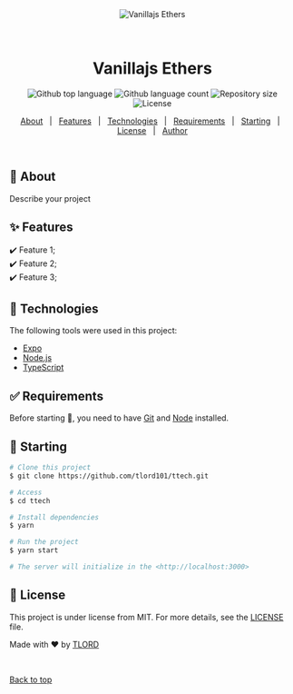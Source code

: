 <div align="center" id="top"> 
  <img src="./.github/app.gif" alt="Vanillajs Ethers" />

  &#xa0;

  <!-- <a href="https://vanillajsethers.netlify.app">Demo</a> -->
</div>

<h1 align="center">Vanillajs Ethers</h1>

<p align="center">
  <img alt="Github top language" src="https://img.shields.io/github/languages/top/tlord101/vanillajs-ethers?color=56BEB8">

  <img alt="Github language count" src="https://img.shields.io/github/languages/count/tlord101/vanillajs-ethers?color=56BEB8">

  <img alt="Repository size" src="https://img.shields.io/github/repo-size/tlord101/vanillajs-ethers?color=56BEB8">

  <img alt="License" src="https://img.shields.io/github/license/tlord101/vanillajs-ethers?color=56BEB8">

  <!-- <img alt="Github issues" src="https://img.shields.io/github/issues/tlord101/vanillajs-ethers?color=56BEB8" /> -->

  <!-- <img alt="Github forks" src="https://img.shields.io/github/forks/tlord101/vanillajs-ethers?color=56BEB8" /> -->

  <!-- <img alt="Github stars" src="https://img.shields.io/github/stars/tlord101/vanillajs-ethers?color=56BEB8" /> -->
</p>

<!-- Status -->

<!-- <h4 align="center"> 
	🚧  Vanillajs Ethers 🚀 Under construction...  🚧
</h4> 

<hr> -->

<p align="center">
  <a href="#dart-about">About</a> &#xa0; | &#xa0; 
  <a href="#sparkles-features">Features</a> &#xa0; | &#xa0;
  <a href="#rocket-technologies">Technologies</a> &#xa0; | &#xa0;
  <a href="#white_check_mark-requirements">Requirements</a> &#xa0; | &#xa0;
  <a href="#checkered_flag-starting">Starting</a> &#xa0; | &#xa0;
  <a href="#memo-license">License</a> &#xa0; | &#xa0;
  <a href="https://github.com/tlord101" target="_blank">Author</a>
</p>

<br>

## :dart: About ##

Describe your project

## :sparkles: Features ##

:heavy_check_mark: Feature 1;\
:heavy_check_mark: Feature 2;\
:heavy_check_mark: Feature 3;

## :rocket: Technologies ##

The following tools were used in this project:

- [Expo](https://expo.io/)
- [Node.js](https://nodejs.org/en/)
- [TypeScript](https://www.typescriptlang.org/)

## :white_check_mark: Requirements ##

Before starting :checkered_flag:, you need to have [Git](https://git-scm.com) and [Node](https://nodejs.org/en/) installed.

## :checkered_flag: Starting ##

```bash
# Clone this project
$ git clone https://github.com/tlord101/ttech.git

# Access
$ cd ttech

# Install dependencies
$ yarn

# Run the project
$ yarn start

# The server will initialize in the <http://localhost:3000>
```

## :memo: License ##

This project is under license from MIT. For more details, see the [LICENSE](LICENSE.md) file.


Made with :heart: by <a href="https://github.com/tlord101" target="_blank">TLORD</a>

&#xa0;

<a href="#top">Back to top</a>
